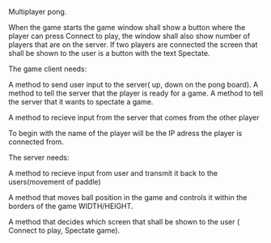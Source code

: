 Multiplayer pong.

When the game starts the game window shall show a button where the player can press Connect to play, 
the window shall also show number of players that are on the server. 
If two players are connected the screen that shall be shown to the user is a button with the text Spectate.

The game client needs:

A method to send user input to the server( up, down on the pong board).
A method to tell the server that the player is ready for a game.
A method to tell the server that it wants to spectate a game.

A method to recieve input from the server that comes from the other player

To begin with the name of the player will be the IP adress the player is connected from.





The server needs:

A method to recieve input from user and transmit it back to the users(movement of paddle)

A method that moves ball position in the game and controls it within the borders of the game WIDTH/HEIGHT.

A method that decides which screen that shall be shown to the user ( Connect to play, Spectate game).




